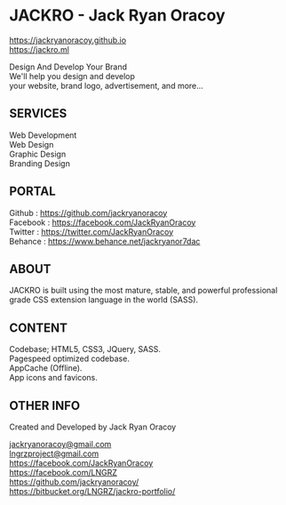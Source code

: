 # JACKRO - Jack Ryan Oracoy
https://jackryanoracoy.github.io  
https://jackro.ml  
  
Design And Develop Your Brand  
We'll help you design and develop  
your website, brand logo, advertisement, and more...   
  
  
SERVICES  
------------------------------------------------------------  
Web Development  
Web Design  
Graphic Design  
Branding Design  
  
  
PORTAL  
------------------------------------------------------------  
Github     :   https://github.com/jackryanoracoy  
Facebook   :   https://facebook.com/JackRyanOracoy  
Twitter    :   https://twitter.com/JackRyanOracoy  
Behance    :   https://www.behance.net/jackryanor7dac  
  
  
ABOUT  
------------------------------------------------------------  
JACKRO is built using the most mature, stable, and powerful professional grade CSS extension language in the world (SASS).  
  
  
CONTENT  
------------------------------------------------------------  
Codebase; HTML5, CSS3, JQuery, SASS.  
Pagespeed optimized codebase.  
AppCache (Offline).  
App icons and favicons.   
  
  
OTHER INFO  
------------------------------------------------------------  
Created and Developed by Jack Ryan Oracoy  
  
jackryanoracoy@gmail.com  
lngrzproject@gmail.com  
https://facebook.com/JackRyanOracoy  
https://facebook.com/LNGRZ  
https://github.com/jackryanoracoy/  
https://bitbucket.org/LNGRZ/jackro-portfolio/ 
